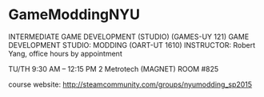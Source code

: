 # GameModdingNYU

INTERMEDIATE GAME DEVELOPMENT (STUDIO) (GAMES-UY 121) 
GAME DEVELOPMENT STUDIO: MODDING (OART-UT 1610) 
INSTRUCTOR: Robert Yang, office hours by appointment 

TU/TH 9:30 AM – 12:15 PM 
2 Metrotech (MAGNET) ROOM #825

course website: http://steamcommunity.com/groups/nyumodding_sp2015

